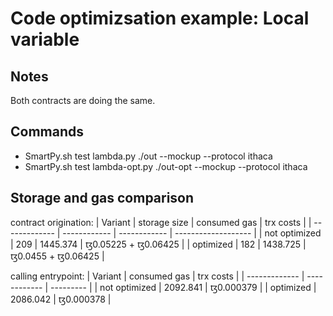 # Code optimizsation example: Local variable
## Notes
Both contracts are doing the same.

## Commands
- SmartPy.sh test lambda.py ./out --mockup --protocol ithaca
- SmartPy.sh test lambda-opt.py ./out-opt --mockup --protocol ithaca

## Storage and gas comparison
contract origination:
| Variant       | storage size | consumed gas | trx costs           |
| ------------- | ------------ | ------------ | ------------------- |
| not optimized | 209          | 1445.374     | ꜩ0.05225 + ꜩ0.06425 |
| optimized     | 182          | 1438.725     | ꜩ0.0455  + ꜩ0.06425 |

calling entrypoint:
| Variant       | consumed gas | trx costs |
| ------------- | ------------ | --------- |
| not optimized | 2092.841     | ꜩ0.000379 |
| optimized     | 2086.042     | ꜩ0.000378 |